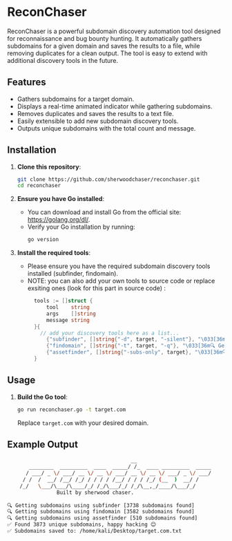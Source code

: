 # ReconChaser

ReconChaser is a powerful subdomain discovery automation tool designed for reconnaissance and bug bounty hunting. It automatically gathers subdomains for a given domain and saves the results to a file, while removing duplicates for a clean output. The tool is easy to extend with additional discovery tools in the future.

## Features

- Gathers subdomains for a target domain.
- Displays a real-time animated indicator while gathering subdomains.
- Removes duplicates and saves the results to a text file.
- Easily extensible to add new subdomain discovery tools.
- Outputs unique subdomains with the total count and message.

## Installation

1. **Clone this repository**:
    ```bash
    git clone https://github.com/sherwoodchaser/reconchaser.git
    cd reconchaser
    ```

2. **Ensure you have Go installed**:
    - You can download and install Go from the official site: https://golang.org/dl/.
    - Verify your Go installation by running:
      ```bash
      go version
      ```

3. **Install the required tools**:
    - Please ensure you have the required subdomain discovery tools installed (subfinder, findomain).
    - NOTE: you can also add your own tools to source code or replace exsiting ones (look for this part in source code) :
      ```go
      	tools := []struct {
      		tool    string
      		args    []string
      		message string
      	}{
          // add your discovery tools here as a list...
      		{"subfinder", []string{"-d", target, "-silent"}, "\033[36m🔍 Getting subdomains using subfinder\033[0m"},
      		{"findomain", []string{"-t", target, "-q"}, "\033[36m🔍 Getting subdomains using findomain\033[0m"},
      		{"assetfinder", []string{"-subs-only", target}, "\033[36m🔍 Getting subdomains using assetfinder\033[0m"},
      	}
      ```

## Usage

1. **Build the Go tool**:
    ```bash
    go run reconchaser.go -t target.com
    ```
    Replace `target.com` with your desired domain.

## Example Output

```bash
                                        __                         
       ________  _________  ____  _____/ /_  ____ _________  _____
      / ___/ _ \/ ___/ __ \/ __ \/ ___/ __ \/ __ \/ ___/ _ \/ ___/
     / /  /  __/ /__/ /_/ / / / / /__/ / / / /_/ (__  )  __/ /    
    /_/   \___/\___/\____/_/ /_/\___/_/ /_/\__,_/____/\___/_/     
                Built by sherwood chaser.
                      
🔍 Getting subdomains using subfinder [3738 subdomains found]
🔍 Getting subdomains using findomain [3582 subdomains found]
🔍 Getting subdomains using assetfinder [510 subdomains found]
✅ Found 3873 unique subdomains, happy hacking 😊
✅ Subdomains saved to: /home/kali/Desktop/target.com.txt

```
